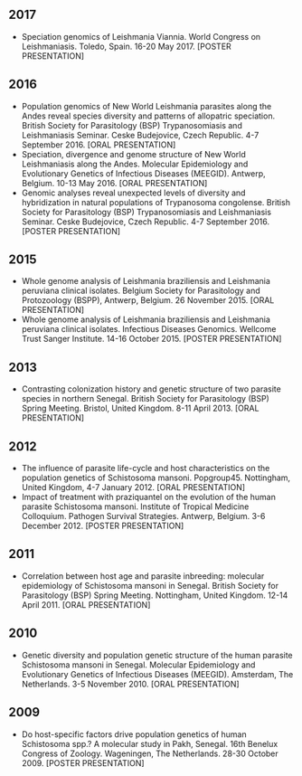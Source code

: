 ## 2017
* Speciation genomics of Leishmania Viannia. World Congress on Leishmaniasis. Toledo, Spain. 16-20 May 2017. [POSTER PRESENTATION]

## 2016
* Population genomics of New World Leishmania parasites along the Andes reveal species diversity and patterns of allopatric speciation. British Society for Parasitology (BSP) Trypanosomiasis and Leishmaniasis Seminar. Ceske Budejovice, Czech Republic. 4-7 September 2016. [ORAL PRESENTATION]
* Speciation, divergence and genome structure of New World Leishmaniasis along the Andes. Molecular Epidemiology and Evolutionary Genetics of Infectious Diseases (MEEGID). Antwerp, Belgium. 10-13 May 2016. [ORAL PRESENTATION]
* Genomic analyses reveal unexpected levels of diversity and hybridization in natural populations of Trypanosoma congolense. British Society for Parasitology (BSP) Trypanosomiasis and Leishmaniasis Seminar. Ceske Budejovice, Czech Republic. 4-7 September 2016. [POSTER PRESENTATION]

## 2015
* Whole genome analysis of Leishmania braziliensis and Leishmania peruviana clinical isolates. Belgium Society for Parasitology and Protozoology (BSPP), Antwerp, Belgium. 26 November 2015. [ORAL PRESENTATION]
* Whole genome analysis of Leishmania braziliensis and Leishmania peruviana clinical isolates. Infectious Diseases Genomics. Wellcome Trust Sanger Institute. 14-16 October 2015. [POSTER PRESENTATION]

## 2013
* Contrasting colonization history and genetic structure of two parasite species in northern Senegal. British Society for Parasitology (BSP) Spring Meeting. Bristol, United Kingdom. 8-11 April 2013. [ORAL PRESENTATION]

## 2012
* The influence of parasite life-cycle and host characteristics on the population genetics of Schistosoma mansoni. Popgroup45. Nottingham, United Kingdom, 4-7 January 2012. [ORAL PRESENTATION]
* Impact of treatment with praziquantel on the evolution of the human parasite Schistosoma mansoni. Institute of Tropical Medicine Colloquium. Pathogen Survival Strategies. Antwerp, Belgium. 3-6 December 2012. [POSTER PRESENTATION]

## 2011
* Correlation between host age and parasite inbreeding: molecular epidemiology of Schistosoma mansoni in Senegal. British Society for Parasitology (BSP) Spring Meeting. Nottingham, United Kingdom. 12-14 April 2011. [ORAL PRESENTATION]

## 2010 
* Genetic diversity and population genetic structure of the human parasite Schistosoma mansoni in Senegal. Molecular Epidemiology and Evolutionary Genetics of Infectious Diseases (MEEGID). Amsterdam, The Netherlands. 3-5 November 2010. [ORAL PRESENTATION]

## 2009
* Do host-specific factors drive population genetics of human Schistosoma spp.? A molecular study in Pakh, Senegal. 16th Benelux Congress of Zoology. Wageningen, The Netherlands. 28-30 October 2009. [POSTER PRESENTATION]

